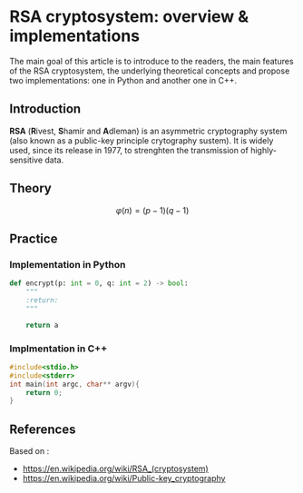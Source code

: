 # RSA cryptosystem: overview &amp; implementations

The main goal of this article is to introduce to the readers, the main features of the RSA cryptosystem, the underlying theoretical concepts and propose two implementations: one in Python and another one in C++.

## Introduction

**RSA** (**R**ivest, **S**hamir and **A**dleman) is an asymmetric cryptography system (also known as a public-key principle crytography sustem).
It is widely used, since its release in 1977, to strenghten the transmission of highly-sensitive data.


## Theory

$$\varphi(n) = (p - 1)(q - 1)$$

## Practice

### Implementation in Python

```python
def encrypt(p: int = 0, q: int = 2) -> bool:
    """
    :return:
    """

    return a
```

### Implmentation in C++

```cpp
#include<stdio.h>
#include<stderr>
int main(int argc, char** argv){
    return 0;
}
```


## References

Based on :

- https://en.wikipedia.org/wiki/RSA_(cryptosystem)
- https://en.wikipedia.org/wiki/Public-key_cryptography
